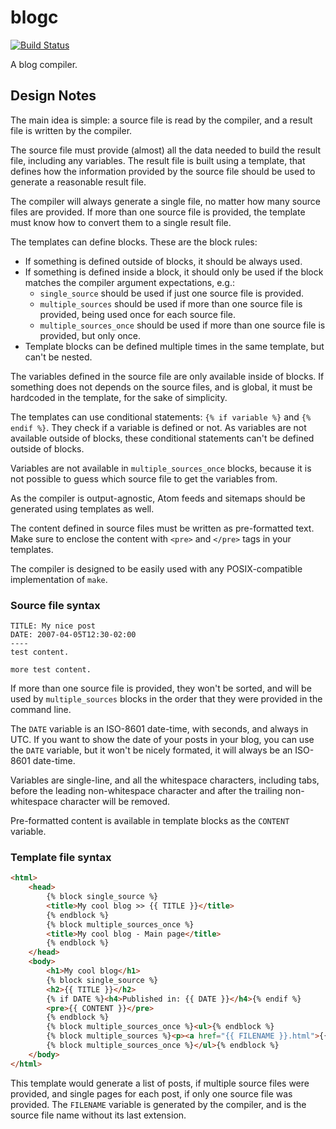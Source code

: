 # blogc

[![Build Status](https://semaphoreci.com/api/v1/projects/bd67545c-8593-4a37-ba94-ef1187a6d58d/402577/badge.svg)](https://semaphoreci.com/rafaelmartins/blogc)      

A blog compiler.


## Design Notes

The main idea is simple: a source file is read by the compiler, and a result file is written by the compiler.

The source file must provide (almost) all the data needed to build the result file, including any variables. The result file is built using a template, that defines how the information provided by the source file should be used to generate a reasonable result file.

The compiler will always generate a single file, no matter how many source files are provided. If more than one source file is provided, the template must know how to convert them to a single result file.

The templates can define blocks. These are the block rules:

- If something is defined outside of blocks, it should be always used.
- If something is defined inside a block, it should only be used if the block matches the compiler argument expectations, e.g.:
    - ``single_source`` should be used if just one source file is provided.
    - ``multiple_sources`` should be used if more than one source file is provided, being used once for each source file.
    - ``multiple_sources_once`` should be used if more than one source file is provided, but only once.
- Template blocks can be defined multiple times in the same template, but can't be nested.

The variables defined in the source file are only available inside of blocks. If something does not depends on the source files, and is global, it must be hardcoded in the template, for the sake of simplicity.

The templates can use conditional statements: ``{% if variable %}`` and ``{% endif %}``. They check if a variable is defined or not. As variables are not available outside of blocks, these conditional statements can't be defined outside of blocks.

Variables are not available in ``multiple_sources_once`` blocks, because it is not possible to guess which source file to get the variables from.

As the compiler is output-agnostic, Atom feeds and sitemaps should be generated using templates as well.

The content defined in source files must be written as pre-formatted text. Make sure to enclose the content with ``<pre>`` and ``</pre>`` tags in your templates.

The compiler is designed to be easily used with any POSIX-compatible implementation of ``make``.


### Source file syntax

```
TITLE: My nice post
DATE: 2007-04-05T12:30-02:00
----
test content.

more test content.
```

If more than one source file is provided, they won't be sorted, and will be used by ``multiple_sources`` blocks in the order that they were provided in the command line.

The ``DATE`` variable is an ISO-8601 date-time, with seconds, and always in UTC. If you want to show the date of your posts in your blog, you can use the ``DATE`` variable, but it won't be nicely formated, it will always be an ISO-8601 date-time.

Variables are single-line, and all the whitespace characters, including tabs, before the leading non-whitespace character and after the trailing non-whitespace character will be removed.

Pre-formatted content is available in template blocks as the ``CONTENT`` variable.


### Template file syntax

```html
<html>
    <head>
        {% block single_source %}
        <title>My cool blog >> {{ TITLE }}</title>
        {% endblock %}
        {% block multiple_sources_once %}
        <title>My cool blog - Main page</title>
        {% endblock %}
    </head>
    <body>
        <h1>My cool blog</h1>
        {% block single_source %}
        <h2>{{ TITLE }}</h2>
        {% if DATE %}<h4>Published in: {{ DATE }}</h4>{% endif %}
        <pre>{{ CONTENT }}</pre>
        {% endblock %}
        {% block multiple_sources_once %}<ul>{% endblock %}
        {% block multiple_sources %}<p><a href="{{ FILENAME }}.html">{{ TITLE }}</a>{% if DATE %} - {{ DATE }}{% endif %}</p>{% endblock %}
        {% block multiple_sources_once %}</ul>{% endblock %}
    </body>
</html>
```

This template would generate a list of posts, if multiple source files were provided, and single pages for each post, if only one source file was provided. The ``FILENAME`` variable is generated by the compiler, and is the source file name without its last extension.
